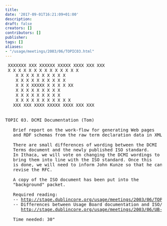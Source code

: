 ```yaml
---
title: 
date: '2017-09-01T16:21:09+01:00'
description: 
draft: false
creators: []
contributors: []
publisher: 
tags: []
aliases:
- "/usage/meetings/2003/06/TOPIC03.html"
---
```


<pre>
 XXXXXXX XXX XXXXXX XXXXX XXXX XXX XXX  
 X X X X X X X X X X X X X X 
    X X X X X X X X X X 
    X X X X X X X X X X 
    X X X XXXXX X X X X XX  
    X X X X X X X X X 
    X X X X X X X X X 
    X X X X X X X X X X X 
   XXX XXX XXXX XXXXX XXXX XXX XXX  
                                                                
                                                                
TOPIC 03. DCMI Documentation (Tom)

   Brief report on the work-flow for generating Web pages
   and RDF schemas from the raw term declaration data in XML.

   There are small differences of wording between the DCMI
   Terms document and the newly published ISO standard.
   In Ithaca, we will vote on changing the DCMI wordings to
   bring them into line with the ISO standard. Once this
   is done, we will need to inform John Kunze so that he can
   revise the RFC.

   A copy of the ISO document has been put into the
   "background" packet.

   Required reading:
   -- <a href="http://stage.dublincore.org/usage/meetings/2003/06/TOPIC03.html">http://stage.dublincore.org/usage/meetings/2003/06/TOPIC03.html</a>
   -- Differences between Usage Board documentation and ISO/NISO
      <a href="http://stage.dublincore.org/usage/meetings/2003/06/UB-ISO.differences.html">http://stage.dublincore.org/usage/meetings/2003/06/UB-ISO.differences.html</a>

   Time needed: 30"

</pre>
